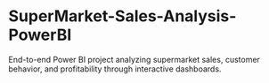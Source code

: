 # SuperMarket-Sales-Analysis-PowerBI
End-to-end Power BI project analyzing supermarket sales, customer behavior, and profitability through interactive dashboards.
